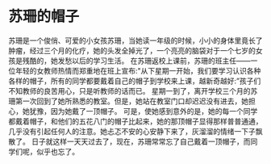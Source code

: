 # 苏珊的帽子
苏珊是一个俊俏、可爱的小女孩苏珊，当她读一年级的时候，小小的身体里竟长了肿瘤，经过三个月的化疗，她的头发全掉光了，一个亮亮的脑袋对于一个七岁的女孩是残酷的，她发愁以后的学习生活。 
在苏珊返校上课前，苏珊的班主任——一位年轻的女教师热情而郑重地在班上宣布:"从下星期一开始，我们要学习认识各种各样的帽子，所有的同学都要戴着自己的帽子到学校来上课，越新奇越好:”孩子们不知教师的良苦用心，只是听教师的话而已。 
星期一到了，离开学校三个月的苏珊第一次回到了她所熟悉的教室。但是，她站在教室门口却迟迟没有进去，她担心，她犹豫，因为她戴了一顶帽子。 
可是，使她感到意外的是，她的每一个同学都戴着帽子，和他们的五花八门的帽子比起来，她的那顶帽子显得那样普普通通，几乎没有引起任何人的注意。她忐忑不安的心安静下来了，灰溜溜的情绪一下子飘散了。 
日子就这样一天天过去了，现在，苏珊常常忘了自己戴着一顶帽子，而同学们呢，似乎也忘了。
  
